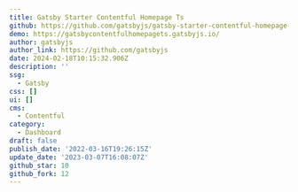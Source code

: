 ```yaml
---
title: Gatsby Starter Contentful Homepage Ts
github: https://github.com/gatsbyjs/gatsby-starter-contentful-homepage-ts
demo: https://gatsbycontentfulhomepagets.gatsbyjs.io/
author: gatsbyjs
author_link: https://github.com/gatsbyjs
date: 2024-02-18T10:15:32.906Z
description: ''
ssg:
  - Gatsby
css: []
ui: []
cms:
  - Contentful
category:
  - Dashboard
draft: false
publish_date: '2022-03-16T19:26:15Z'
update_date: '2023-03-07T16:08:07Z'
github_star: 10
github_fork: 12
---
```

